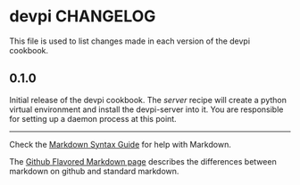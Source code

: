 devpi CHANGELOG
===============

This file is used to list changes made in each version of the devpi cookbook.

0.1.0
-----
Initial release of the devpi cookbook.  The *server* recipe will create
a python virtual environment and install the devpi-server into it.  You
are responsible for setting up a daemon process at this point.

- - -
Check the [Markdown Syntax Guide](http://daringfireball.net/projects/markdown/syntax) for help with Markdown.

The [Github Flavored Markdown page](http://github.github.com/github-flavored-markdown/) describes the differences between markdown on github and standard markdown.
